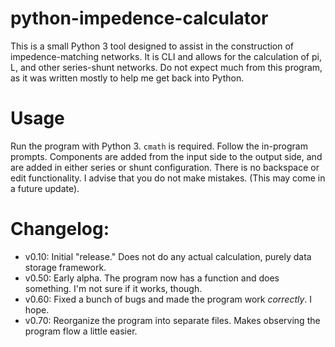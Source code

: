 # python-impedence-calculator

This is a small Python 3 tool designed to assist in the construction of impedence-matching networks.
It is CLI and allows for the calculation of pi, L, and other series-shunt networks.
Do not expect much from this program, as it was written mostly to help me get back into Python.

# Usage
Run the program with Python 3. `cmath` is required.
Follow the in-program prompts. Components are added from the input side to the output side, and are added in either series or shunt configuration.
There is no backspace or edit functionality. I advise that you do not make mistakes. (This may come in a future update).

# Changelog:
- v0.10: Initial "release." Does not do any actual calculation, purely data storage framework.
- v0.50: Early alpha. The program now has a function and does something. I'm not sure if it works, though.
- v0.60: Fixed a bunch of bugs and made the program work *correctly*. I hope.
- v0.70: Reorganize the program into separate files. Makes observing the program flow a little easier.